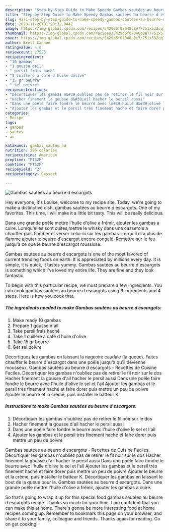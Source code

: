 ```yaml
---
description: "Step-by-Step Guide to Make Speedy Gambas sautées au beurre d escargots"
title: "Step-by-Step Guide to Make Speedy Gambas sautées au beurre d escargots"
slug: 4271-step-by-step-guide-to-make-speedy-gambas-sautees-au-beurre-d-escargots
date: 2020-11-20T01:20:32.944Z
image: https://img-global.cpcdn.com/recipes/5429d6f07048c8e7/751x532cq70/gambas-sautees-au-beurre-d-escargots-photo-principale-de-la-recette.jpg
thumbnail: https://img-global.cpcdn.com/recipes/5429d6f07048c8e7/751x532cq70/gambas-sautees-au-beurre-d-escargots-photo-principale-de-la-recette.jpg
cover: https://img-global.cpcdn.com/recipes/5429d6f07048c8e7/751x532cq70/gambas-sautees-au-beurre-d-escargots-photo-principale-de-la-recette.jpg
author: Brett Cannon
ratingvalue: 4.8
reviewcount: 27525
recipeingredient:
- "10 gambas"
- "1 gousse dail"
- " persil frais hach"
- "1 cuillère à café d huile dolive"
- "15 gr beurre"
- " sel poivre"
recipeinstructions:
- "Décortiquer les gambas n&#39;oubliez pas de retirer le fil noir sur le dos"
- "Hacher finement la gousse d&#39;ail hacher le persil aussi"
- "Dans une poêle faire fondre le beurre avec l&#39;huile d&#39;olive le sel et l&#39;ail"
- "Ajouter les gambas et le persil très finement haché et faire dorer puis mettre un peu de poivre"
categories:
- Recipe
tags:
- gambas
- sautes
- au

katakunci: gambas sautes au 
nutrition: 296 calories
recipecuisine: American
preptime: "PT32M"
cooktime: "PT52M"
recipeyield: "2"
recipecategory: Dessert

---
```



![Gambas sautées au beurre d escargots](https://img-global.cpcdn.com/recipes/5429d6f07048c8e7/751x532cq70/gambas-sautees-au-beurre-d-escargots-photo-principale-de-la-recette.jpg)

Hey everyone, it's Louise, welcome to my recipe site. Today, we're going to make a distinctive dish, gambas sautées au beurre d escargots. One of my favorites. This time, I will make it a little bit tasty. This will be really delicious.

Dans une grande poêle mettre l&#39;huile d&#39;olive a frémir, ajouter les gambas a cuire. Lorsqu&#39;elles sont cuites,mettre le whisky dans une casserole a chauffer puis flamber et verser celui-ci sur les gambas. Lorqu&#39;il ni a plus de flamme ajouter le beurre d&#39;escargot encore congelé. Remettre sur le feu jusqu&#39;à ce que le beurre d&#39;escargot roussisse.

Gambas sautées au beurre d escargots is one of the most favored of current trending foods on earth. It is appreciated by millions every day. It is simple, it is quick, it tastes yummy. Gambas sautées au beurre d escargots is something which I've loved my entire life. They are fine and they look fantastic.


To begin with this particular recipe, we must prepare a few ingredients. You can cook gambas sautées au beurre d escargots using 6 ingredients and 4 steps. Here is how you cook that.

<!--inarticleads1-->

##### The ingredients needed to make Gambas sautées au beurre d escargots:

1. Make ready 10 gambas
1. Prepare 1 gousse d&#39;ail
1. Take  persil frais haché
1. Take 1 cuillère à café d huile d&#39;olive
1. Take 15 gr beurre
1. Get  sel poivre


Décortiquez les gambas en laissant la nageoire caudale (la queue). Faites chauffer le beurre d&#39;escargot dans une poêle jusqu&#39;à qu&#39;il devienne mousseux. Gambas sautées au beurre d escargots - Recettes de Cuisine Faciles. Décortiquer les gambas n&#39;oubliez pas de retirer le fil noir sur le dos Hacher finement la gousse d&#39;ail hacher le persil aussi Dans une poêle faire fondre le beurre avec l&#39;huile d&#39;olive le sel et l&#39;ail Ajouter les gambas et le persil très finement haché et faire dorer puis mettre un peu de poivre Ajouter le beurre et la crème, puis installer le batteur K. 

<!--inarticleads2-->

##### Instructions to make Gambas sautées au beurre d escargots:

1. Décortiquer les gambas n&#39;oubliez pas de retirer le fil noir sur le dos
1. Hacher finement la gousse d&#39;ail hacher le persil aussi
1. Dans une poêle faire fondre le beurre avec l&#39;huile d&#39;olive le sel et l&#39;ail
1. Ajouter les gambas et le persil très finement haché et faire dorer puis mettre un peu de poivre


Gambas sautées au beurre d escargots - Recettes de Cuisine Faciles. Décortiquer les gambas n&#39;oubliez pas de retirer le fil noir sur le dos Hacher finement la gousse d&#39;ail hacher le persil aussi Dans une poêle faire fondre le beurre avec l&#39;huile d&#39;olive le sel et l&#39;ail Ajouter les gambas et le persil très finement haché et faire dorer puis mettre un peu de poivre Ajouter le beurre et la crème, puis installer le batteur K. Décortiquer les gambas en laissant le bout de la queue pour la. Gambas sautées au beurre d escargots. Dans une grande poêle mettre l&#39;huile d&#39;olive a frémir, ajouter les gambas a cuire. 

So that's going to wrap it up for this special food gambas sautées au beurre d escargots recipe. Thanks so much for your time. I am confident that you can make this at home. There's gonna be more interesting food at home recipes coming up. Remember to bookmark this page on your browser, and share it to your family, colleague and friends. Thanks again for reading. Go on get cooking!
